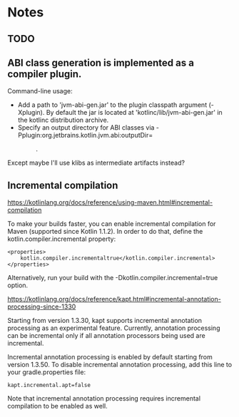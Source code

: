 # Notes

## TODO

## ABI class generation is implemented as a compiler plugin.

Command-line usage:

- Add a path to 'jvm-abi-gen.jar' to the plugin classpath argument (-Xplugin).
  By default the jar is located at 'kotlinc/lib/jvm-abi-gen.jar' in the kotlinc
  distribution archive.
- Specify an output directory for ABI classes via
  -Pplugin:org.jetbrains.kotlin.jvm.abi:outputDir=<DIR>.

Except maybe I'll use klibs as intermediate artifacts instead?

## Incremental compilation

https://kotlinlang.org/docs/reference/using-maven.html#incremental-compilation

To make your builds faster, you can enable incremental compilation for Maven
(supported since Kotlin 1.1.2). In order to do that, define the
kotlin.compiler.incremental property:

    <properties>
        kotlin.compiler.incrementaltrue</kotlin.compiler.incremental>
    </properties>

Alternatively, run your build with the -Dkotlin.compiler.incremental=true
option.

https://kotlinlang.org/docs/reference/kapt.html#incremental-annotation-processing-since-1330

Starting from version 1.3.30, kapt supports incremental annotation processing
as an experimental feature. Currently, annotation processing can be incremental
only if all annotation processors being used are incremental.

Incremental annotation processing is enabled by default starting from version
1.3.50. To disable incremental annotation processing, add this line to your
gradle.properties file:

    kapt.incremental.apt=false

Note that incremental annotation processing requires incremental compilation to
be enabled as well.
